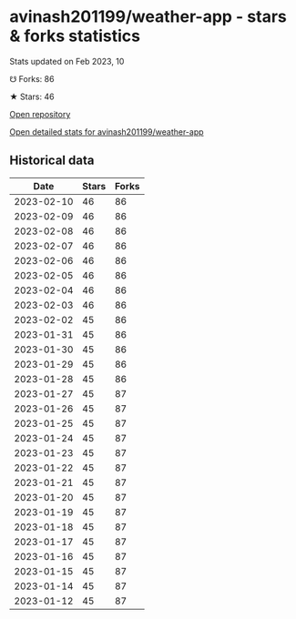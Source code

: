 # avinash201199/weather-app - stars & forks statistics

Stats updated on Feb 2023, 10

☋ Forks: 86

★ Stars: 46

[Open repository](https://github.com/avinash201199/weather-app)

[Open detailed stats for avinash201199/weather-app](https://reviewgithub.com/rep/avinash201199/weather-app)

## Historical data
| Date | Stars | Forks |
|------|-------|-------|
| 2023-02-10 | 46 | 86 | 
| 2023-02-09 | 46 | 86 | 
| 2023-02-08 | 46 | 86 | 
| 2023-02-07 | 46 | 86 | 
| 2023-02-06 | 46 | 86 | 
| 2023-02-05 | 46 | 86 | 
| 2023-02-04 | 46 | 86 | 
| 2023-02-03 | 46 | 86 | 
| 2023-02-02 | 45 | 86 | 
| 2023-01-31 | 45 | 86 | 
| 2023-01-30 | 45 | 86 | 
| 2023-01-29 | 45 | 86 | 
| 2023-01-28 | 45 | 86 | 
| 2023-01-27 | 45 | 87 | 
| 2023-01-26 | 45 | 87 | 
| 2023-01-25 | 45 | 87 | 
| 2023-01-24 | 45 | 87 | 
| 2023-01-23 | 45 | 87 | 
| 2023-01-22 | 45 | 87 | 
| 2023-01-21 | 45 | 87 | 
| 2023-01-20 | 45 | 87 | 
| 2023-01-19 | 45 | 87 | 
| 2023-01-18 | 45 | 87 | 
| 2023-01-17 | 45 | 87 | 
| 2023-01-16 | 45 | 87 | 
| 2023-01-15 | 45 | 87 | 
| 2023-01-14 | 45 | 87 | 
| 2023-01-12 | 45 | 87 | 

